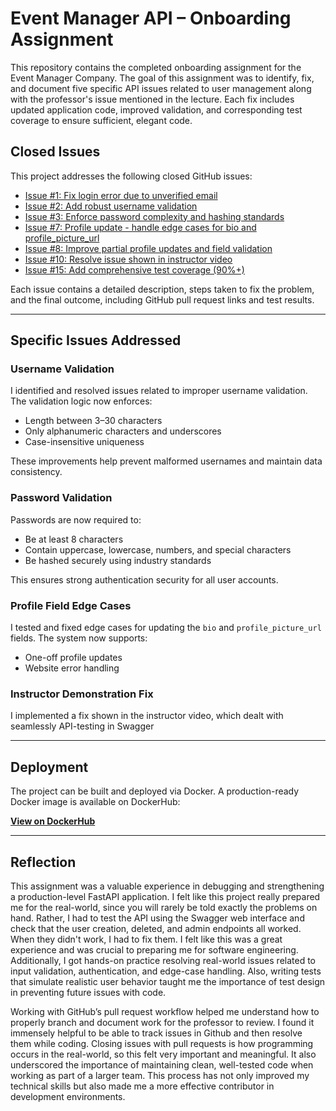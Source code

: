 # Event Manager API – Onboarding Assignment

This repository contains the completed onboarding assignment for the Event Manager Company. The goal of this assignment was to identify, fix, and document five specific API issues related to user management along with the professor's issue mentioned in the lecture. Each fix includes updated application code, improved validation, and corresponding test coverage to ensure sufficient, elegant code.

## Closed Issues

This project addresses the following closed GitHub issues:

- [Issue #1: Fix login error due to unverified email](https://github.com/mikeygman11/event_manager/issues/1)
- [Issue #2: Add robust username validation](https://github.com/mikeygman11/event_manager/issues/2)
- [Issue #3: Enforce password complexity and hashing standards](https://github.com/mikeygman11/event_manager/issues/3)
- [Issue #7: Profile update - handle edge cases for bio and profile_picture_url](https://github.com/mikeygman11/event_manager/issues/7)
- [Issue #8: Improve partial profile updates and field validation](https://github.com/mikeygman11/event_manager/issues/8)
- [Issue #10: Resolve issue shown in instructor video](https://github.com/mikeygman11/event_manager/issues/10)
- [Issue #15: Add comprehensive test coverage (90%+)](https://github.com/mikeygman11/event_manager/issues/15)

Each issue contains a detailed description, steps taken to fix the problem, and the final outcome, including GitHub pull request links and test results.

---

##  Specific Issues Addressed

### Username Validation
I identified and resolved issues related to improper username validation. The validation logic now enforces:
- Length between 3–30 characters
- Only alphanumeric characters and underscores
- Case-insensitive uniqueness

These improvements help prevent malformed usernames and maintain data consistency.

### Password Validation
Passwords are now required to:
- Be at least 8 characters
- Contain uppercase, lowercase, numbers, and special characters
- Be hashed securely using industry standards

This ensures strong authentication security for all user accounts.

### Profile Field Edge Cases
I tested and fixed edge cases for updating the `bio` and `profile_picture_url` fields. The system now supports:
- One-off profile updates
- Website error handling


### Instructor Demonstration Fix
I implemented a fix shown in the instructor video, which dealt with seamlessly API-testing in Swagger

---

##  Deployment

The project can be built and deployed via Docker. A production-ready Docker image is available on DockerHub:

**[View on DockerHub](https://hub.docker.com/repository/docker/mikeygman11/event_manager)**

---

##  Reflection

This assignment was a valuable experience in debugging and strengthening a production-level FastAPI application. I felt like this project really prepared me for the real-world, since you will rarely be told exactly the problems on hand. Rather, I had to test the API using the Swagger web interface and check that the user creation, deleted, and admin endpoints all worked. When they didn't work, I had to fix them. I felt like this was a great experience and was crucial to preparing me for software engineering. Additionally, I got hands-on practice resolving real-world issues related to input validation, authentication, and edge-case handling. Also, writing tests that simulate realistic user behavior taught me the importance of test design in preventing future issues with code.

Working with GitHub’s pull request workflow helped me understand how to properly branch and document work for the professor to review. I found it immensely helpful to be able to track issues in Github and then resolve them while coding. Closing issues with pull requests is how programming occurs in the real-world, so this felt very important and meaningful. It also underscored the importance of maintaining clean, well-tested code when working as part of a larger team. This process has not only improved my technical skills but also made me a more effective contributor in development environments.

